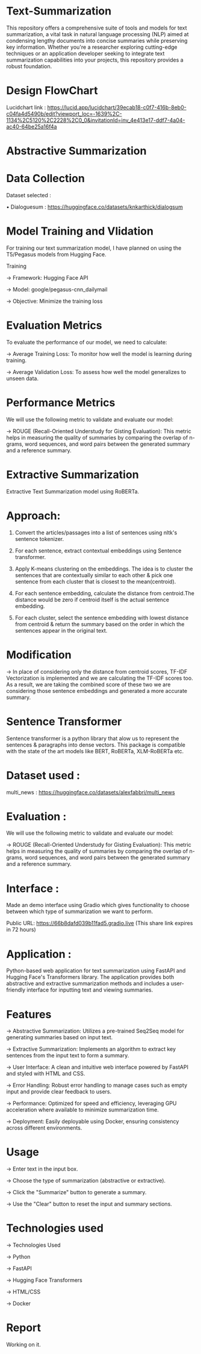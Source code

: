 # Text-Summarization
This repository offers a comprehensive suite of tools and models for text summarization, a vital task in natural language processing (NLP) aimed at condensing lengthy documents into concise summaries while preserving key information. Whether you're a researcher exploring cutting-edge techniques or an application developer seeking to integrate text summarization capabilities into your projects, this repository provides a robust foundation.

# Design FlowChart
Lucidchart link : https://lucid.app/lucidchart/39ecab18-c0f7-416b-8eb0-c04fa4d5490b/edit?viewport_loc=-1639%2C-1134%2C5120%2C2228%2C0_0&invitationId=inv_4e413e17-ddf7-4a04-ac40-64be25a16f4a

# Abstractive Summarization

# Data Collection
Dataset selected :

•	Dialoguesum : https://huggingface.co/datasets/knkarthick/dialogsum

# Model Training and Vlidation
For training our text summarization model, I have planned on using the T5/Pegasus models from Hugging Face.

Training

-> Framework: Hugging Face API

-> Model: google/pegasus-cnn_dailymail

-> Objective: Minimize the training loss

# Evaluation Metrics
To evaluate the performance of our model, we need to calculate:

-> Average Training Loss: To monitor how well the model is learning during training.

-> Average Validation Loss: To assess how well the model generalizes to unseen data.

# Performance Metrics
We will use the following metric to validate and evaluate our model:

-> ROUGE (Recall-Oriented Understudy for Gisting Evaluation): This metric helps in measuring the quality of summaries by comparing the overlap of n-grams, word sequences, and word pairs between the generated summary and a reference summary.

# Extractive Summarization
Extractive Text Summarization model using RoBERTa.

# Approach:

1. Convert the articles/passages into a list of sentences using nltk's sentence tokenizer.
  
2. For each sentence, extract contextual embeddings using Sentence transformer.

3. Apply K-means clustering on the embeddings. The idea is to cluster the sentences that are contextually similar to each other & pick one sentence from each cluster that is closest to the mean(centroid).
 
4. For each sentence embedding, calculate the distance from centroid.The distance would be zero if centroid itself is the actual sentence embedding.
   
5. For each cluster, select the sentence embedding with lowest distance from centroid & return the summary based on the order in which the sentences appear in the original text.

# Modification

-> In place of considering only the distance from centroid scores, TF-IDF Vectorization is implemented and we are calculating the TF-IDF scores too. As a result, we are taking the combined score of these two we are considering those sentence embeddings and generated a more accurate summary.

# Sentence Transformer

Sentence transformer is a python library that alow us to represent the sentences & paragraphs into dense vectors. This package is compatible with the state of the art models like BERT, RoBERTa, XLM-RoBERTa etc.

# Dataset used :

multi_news : https://huggingface.co/datasets/alexfabbri/multi_news

# Evaluation :
We will use the following metric to validate and evaluate our model:

-> ROUGE (Recall-Oriented Understudy for Gisting Evaluation): This metric helps in measuring the quality of summaries by comparing the overlap of n-grams, word sequences, and word pairs between the generated summary and a reference summary.

# Interface :
Made an demo interface using Gradio which gives functionality to choose between which type of summarization we want to perform.

Public URL: https://66b8dafd039b11fad5.gradio.live (This share link expires in 72 hours)

# Application :
Python-based web application for text summarization using FastAPI and Hugging Face's Transformers library. The application provides both abstractive and extractive summarization methods and includes a user-friendly interface for inputting text and viewing summaries.

# Features
-> Abstractive Summarization: Utilizes a pre-trained Seq2Seq model for generating summaries based on input text.

-> Extractive Summarization: Implements an algorithm to extract key sentences from the input text to form a summary.

-> User Interface: A clean and intuitive web interface powered by FastAPI and styled with HTML and CSS.

-> Error Handling: Robust error handling to manage cases such as empty input and provide clear feedback to users.

-> Performance: Optimized for speed and efficiency, leveraging GPU acceleration where available to minimize summarization time.

-> Deployment: Easily deployable using Docker, ensuring consistency across different environments.

# Usage
-> Enter text in the input box.

-> Choose the type of summarization (abstractive or extractive).

-> Click the "Summarize" button to generate a summary.

-> Use the "Clear" button to reset the input and summary sections.

# Technologies used
-> Technologies Used

-> Python

-> FastAPI

-> Hugging Face Transformers

-> HTML/CSS

-> Docker

# Report
Working on it.
